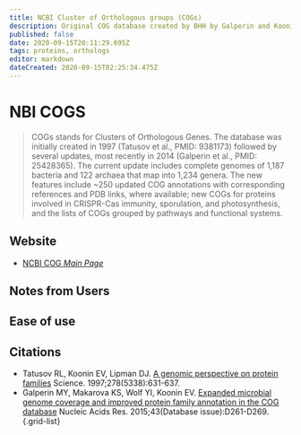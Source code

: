 ```yaml
---
title: NCBI Cluster of Orthologous groups (COGs)
description: Original COG database created by BHH by Galperin and Koonin in 1997 and updated in 2014 and 2020
published: false
date: 2020-09-15T20:11:29.695Z
tags: proteins, orthologs
editor: markdown
dateCreated: 2020-09-15T02:25:34.475Z
---
```


# NBI COGS

> COGs stands for Clusters of Orthologous Genes. The database was initially created in 1997 (Tatusov et al., PMID: 9381173) followed by several updates, most recently in 2014 (Galperin et al., PMID: 25428365). The current update includes complete genomes of 1,187 bacteria and 122 archaea that map into 1,234 genera. The new features include ~250 updated COG annotations with corresponding references and PDB links, where available; new COGs for proteins involved in CRISPR-Cas immunity, sporulation, and photosynthesis, and the lists of COGs grouped by pathways and functional systems.

## Website

- [NCBI COG *Main Page* ](https://www.ncbi.nlm.nih.gov/research/cog)

## Notes from Users 


## Ease of use


## Citations

- Tatusov RL, Koonin EV, Lipman DJ. [A genomic perspective on protein families](https://science.sciencemag.org/content/278/5338/631.long) Science. 1997;278(5338):631-637. 
-	Galperin MY, Makarova KS, Wolf YI, Koonin EV.  [Expanded microbial genome coverage and improved protein family annotation in the COG database](https://academic.oup.com/nar/article/43/D1/D261/2439462) Nucleic Acids Res. 2015;43(Database issue):D261-D269. 
{.grid-list}